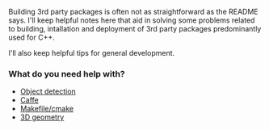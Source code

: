 Building 3rd party packages is often not as straightforward as the README says. I'll keep helpful notes here that aid in solving some problems related to building, intallation and deployment of 3rd party packages predominantly used for C++.

I'll also keep helpful tips for general development.

### What do you need help with?
- [Object detection](caffe_detection.md)
- [Caffe](caffe_install.md)
- [Makefile/cmake](cmake_makefile_tips.md)
- [3D geometry](3D_geometry.md)
